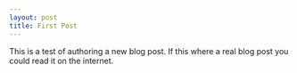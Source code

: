 ```yaml
---
layout: post
title: First Post
---
```


This is a test of authoring a new blog post.  If this where a real blog post you could read it on the internet.
